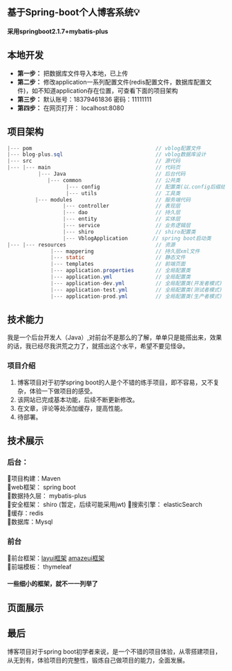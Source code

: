 ## 基于Spring-boot个人博客系统:bulb:
#### 采用**springboot2.1.7+mybatis-plus**
## 本地开发  
- **第一步：** 把数据库文件导入本地，已上传  
- **第二步：** 修改application一系列配置文件(redis配置文件，数据库配置文件)，如不知道application存在位置，可查看下面的项目架构  
- **第三步：** 默认账号：18379461836  密码：11111111  
- **第四步：** 在网页打开： localhost:8080  

## 项目架构
```java
|--- pom                                        // vblog配置文件
|--- blog-plus.sql                              // vblog数据库设计
|--- src                                        // 源代码
|--- |--- main                                  // 代码页
          |--- Java                             // 后台代码
             |--- common                        // 公共类
                   |--- config                  // 配置类(以.config后缀结尾)
                   |--- utils                   // 工具类
         |--- modules                           // 服务端代码
                  |--- controller               // 表现层
                  |--- dao                      // 持久层
                  |--- entity                   // 实体层
                  |--- service                  // 业务逻辑层
                  |--- shiro                    // shiro配置类
                  |--- VblogApplication        // spring boot启动类
|--- |--- resources                             // 资源
              |--- mappering                    // 持久层xml文件
              |--- static                       // 静态文件
              |--- templates                    // 前端页面
              |--- application.properties       // 全局配置类
              |--- application.yml              // 全局配置类
              |--- application-dev.yml          // 全局配置类(开发者模式)
              |--- application-test.yml         // 全局配置类(测试者模式)
              |--- application-prod.yml         // 全局配置类(生产者模式)
```

## 技术能力
 我是一个后台开发人（Java）,对前台不是那么的了解，单单只是能搭出来，效果的话，我已经尽我洪荒之力了，就搭出这个水平，希望不要见怪:sleepy:。
### 项目介绍
1. 博客项目对于初学spring boot的人是个不错的练手项目，即不容易，又不复杂，体验一下做项目的感受。  
2. 该网站已完成基本功能，后续不断更新修改。  
3. 在文章，评论等处添加缓存，提高性能。  
4. 待部署。  
## 技术展示
### 后台：
:seedling:项目构建：Maven  
:seedling:web框架： spring boot  
:seedling:数据持久层： mybatis-plus  
:seedling:安全框架： shiro (暂定，后续可能采用jwt) 
:seedling:搜索引擎： elasticSearch  
:seedling:缓存：redis  
:seedling:数据库：Mysql  

### 前台
:seedling:前台框架：[layui框架](https://www.layui.com/ "layui框架") [amazeui框架](https://amazeui.clouddeep.cn/ "amazeui框架")  
:seedling:前端模板： thymeleaf  


#### 一些细小的框架，就不一一列举了

## 页面展示

## 最后
  博客项目对于spring boot初学者来说，是一个不错的项目体验，从零搭建项目，从无到有，体验项目的完整性，锻炼自己做项目的能力，全面发展。

